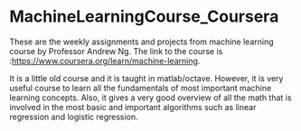 # MachineLearningCourse_Coursera

These are the weekly assignments and projects from machine learning course by Professor Andrew Ng. The link to the course is :https://www.coursera.org/learn/machine-learning. 

It is a little old course and it is taught in matlab/octave. However, it is very useful course to learn all the fundamentals of most important machine learning concepts. Also, it gives a very good overview of all the math that is involved in the most basic and important algorithms such as linear regression and logistic regression. 
